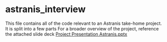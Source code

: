 # astranis_interview
This file contains all of the code relevant to an Astranis take-home project. It is split into a few parts
For a broader overview of the project, reference the attached slide deck
[Project Presentation Astranis.pptx](https://github.com/user-attachments/files/15793650/Project.Presentation.Astranis.pptx)
